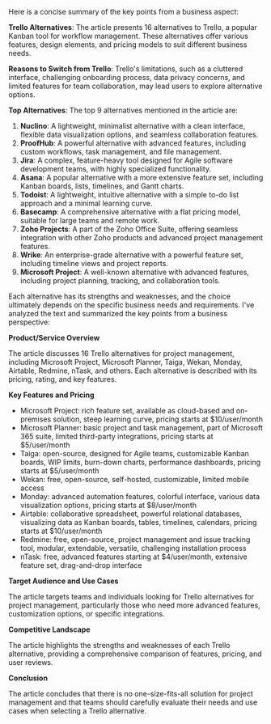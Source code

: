 Here is a concise summary of the key points from a business aspect:

**Trello Alternatives**: The article presents 16 alternatives to Trello, a popular Kanban tool for workflow management. These alternatives offer various features, design elements, and pricing models to suit different business needs.

**Reasons to Switch from Trello**: Trello's limitations, such as a cluttered interface, challenging onboarding process, data privacy concerns, and limited features for team collaboration, may lead users to explore alternative options.

**Top Alternatives**: The top 9 alternatives mentioned in the article are:

1. **Nuclino**: A lightweight, minimalist alternative with a clean interface, flexible data visualization options, and seamless collaboration features.
2. **ProofHub**: A powerful alternative with advanced features, including custom workflows, task management, and file management.
3. **Jira**: A complex, feature-heavy tool designed for Agile software development teams, with highly specialized functionality.
4. **Asana**: A popular alternative with a more extensive feature set, including Kanban boards, lists, timelines, and Gantt charts.
5. **Todoist**: A lightweight, intuitive alternative with a simple to-do list approach and a minimal learning curve.
6. **Basecamp**: A comprehensive alternative with a flat pricing model, suitable for large teams and remote work.
7. **Zoho Projects**: A part of the Zoho Office Suite, offering seamless integration with other Zoho products and advanced project management features.
8. **Wrike**: An enterprise-grade alternative with a powerful feature set, including timeline views and project reports.
9. **Microsoft Project**: A well-known alternative with advanced features, including project planning, tracking, and collaboration tools.

Each alternative has its strengths and weaknesses, and the choice ultimately depends on the specific business needs and requirements.
I've analyzed the text and summarized the key points from a business perspective:

**Product/Service Overview**

The article discusses 16 Trello alternatives for project management, including Microsoft Project, Microsoft Planner, Taiga, Wekan, Monday, Airtable, Redmine, nTask, and others. Each alternative is described with its pricing, rating, and key features.

**Key Features and Pricing**

* Microsoft Project: rich feature set, available as cloud-based and on-premises solution, steep learning curve, pricing starts at $10/user/month
* Microsoft Planner: basic project and task management, part of Microsoft 365 suite, limited third-party integrations, pricing starts at $5/user/month
* Taiga: open-source, designed for Agile teams, customizable Kanban boards, WIP limits, burn-down charts, performance dashboards, pricing starts at $5/user/month
* Wekan: free, open-source, self-hosted, customizable, limited mobile access
* Monday: advanced automation features, colorful interface, various data visualization options, pricing starts at $8/user/month
* Airtable: collaborative spreadsheet, powerful relational databases, visualizing data as Kanban boards, tables, timelines, calendars, pricing starts at $10/user/month
* Redmine: free, open-source, project management and issue tracking tool, modular, extendable, versatile, challenging installation process
* nTask: free, advanced features starting at $4/user/month, extensive feature set, drag-and-drop interface

**Target Audience and Use Cases**

The article targets teams and individuals looking for Trello alternatives for project management, particularly those who need more advanced features, customization options, or specific integrations.

**Competitive Landscape**

The article highlights the strengths and weaknesses of each Trello alternative, providing a comprehensive comparison of features, pricing, and user reviews.

**Conclusion**

The article concludes that there is no one-size-fits-all solution for project management and that teams should carefully evaluate their needs and use cases when selecting a Trello alternative.